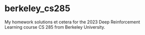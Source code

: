 # berkeley_cs285

My homework solutions et cetera for the 2023 Deep Reinforcement Learning course CS 285 from Berkeley University.
